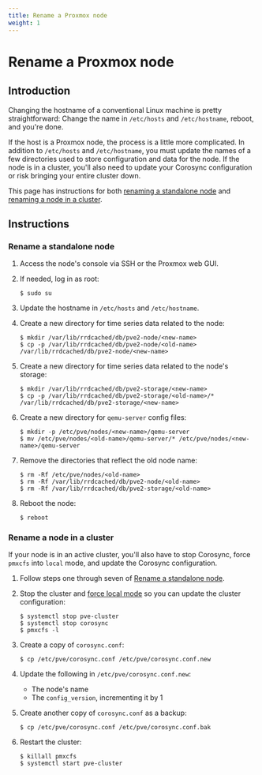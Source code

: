 ```yaml
---
title: Rename a Proxmox node
weight: 1
---
```

# Rename a Proxmox node

## Introduction
Changing the hostname of a conventional Linux machine is pretty straightforward: Change the name in `/etc/hosts` and `/etc/hostname`, reboot, and you're done.

If the host is a Proxmox node, the process is a little more complicated. In addition to `/etc/hosts` and `/etc/hostname`, you must update the names of a few directories used to store configuration and data for the node. If the node is in a cluster, you'll also need to update your Corosync configuration or risk bringing your entire cluster down.

This page has instructions for both [renaming a standalone node](#rename-a-standalone-node) and [renaming a node in a cluster](#rename-a-node-in-a-cluster).

## Instructions

### Rename a standalone node
1. Access the node's console via SSH or the Proxmox web GUI.

2. If needed, log in as root:
    ```shell
    $ sudo su
    ```

3. Update the hostname in `/etc/hosts` and `/etc/hostname`.

4. Create a new directory for time series data related to the node:
    ```shell
    $ mkdir /var/lib/rrdcached/db/pve2-node/<new-name>
    $ cp -p /var/lib/rrdcached/db/pve2-node/<old-name> /var/lib/rrdcached/db/pve2-node/<new-name>
    ```

5. Create a new directory for time series data related to the node's storage:
    ```shell
    $ mkdir /var/lib/rrdcached/db/pve2-storage/<new-name>
    $ cp -p /var/lib/rrdcached/db/pve2-storage/<old-name>/* /var/lib/rrdcached/db/pve2-storage/<new-name>
    ```

7. Create a new directory for `qemu-server` config files:
    ```shell
    $ mkdir -p /etc/pve/nodes/<new-name>/qemu-server
    $ mv /etc/pve/nodes/<old-name>/qemu-server/* /etc/pve/nodes/<new-name>/qemu-server
    ```

8. Remove the directories that reflect the old node name:
    ```shell
    $ rm -Rf /etc/pve/nodes/<old-name>
    $ rm -Rf /var/lib/rrdcached/db/pve2-node/<old-name>
    $ rm -Rf /var/lib/rrdcached/db/pve2-storage/<old-name>
    ```

9. Reboot the node:
    ```shell
    $ reboot
    ```

### Rename a node in a cluster
If your node is in an active cluster, you'll also have to stop Corosync, force `pmxcfs` into `local` mode, and update the Corosync configuration.

1. Follow steps one through seven of [Rename a standalone node](#rename-a-standalone-node).

2. Stop the cluster and [force local mode](https://pve.proxmox.com/pve-docs/pmxcfs.8.html) so you can update the cluster configuration:
    ```shell
    $ systemctl stop pve-cluster
    $ systemctl stop corosync
    $ pmxcfs -l
    ```

3. Create a copy of `corosync.conf`:
    ```shell
    $ cp /etc/pve/corosync.conf /etc/pve/corosync.conf.new
    ```

4. Update the following in `/etc/pve/corosync.conf.new`:
	* The node's name
    * The `config_version`, incrementing it by 1

5. Create another copy of `corosync.conf` as a backup:
    ```shell
    $ cp /etc/pve/corosync.conf /etc/pve/corosync.conf.bak
    ```

6. Restart the cluster:
    ```shell
    $ killall pmxcfs
    $ systemctl start pve-cluster
    ```